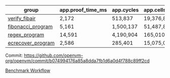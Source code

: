 | group | app.proof_time_ms | app.cycles | app.cells_used | leaf.proof_time_ms | leaf.cycles | leaf.cells_used |
| -- | -- | -- | -- | -- | -- | -- |
| [verify_fibair](https://github.com/openvm-org/openvm/blob/benchmark-results/benchmarks/verify_fibair-b074994176a85a8dda7fb1d6a0d4f788c89ff2cd.md) | 2,172 |  513,837 |  19,376,891 |- | - | - |
| [fibonacci_program](https://github.com/openvm-org/openvm/blob/benchmark-results/benchmarks/fibonacci-b074994176a85a8dda7fb1d6a0d4f788c89ff2cd.md) | 5,161 |  1,500,137 |  51,487,838 | 7,212 |  1,976,132 |  74,253,044 |
| [regex_program](https://github.com/openvm-org/openvm/blob/benchmark-results/benchmarks/regex-b074994176a85a8dda7fb1d6a0d4f788c89ff2cd.md) | 14,591 |  4,190,904 |  165,010,909 | 15,055 |  3,127,995 |  140,886,051 |
| [ecrecover_program](https://github.com/openvm-org/openvm/blob/benchmark-results/benchmarks/ecrecover-b074994176a85a8dda7fb1d6a0d4f788c89ff2cd.md) | 2,586 |  285,401 |  15,075,033 | 18,455 |  4,155,768 |  193,204,866 |


Commit: https://github.com/openvm-org/openvm/commit/b074994176a85a8dda7fb1d6a0d4f788c89ff2cd

[Benchmark Workflow](https://github.com/openvm-org/openvm/actions/runs/12972194042)
